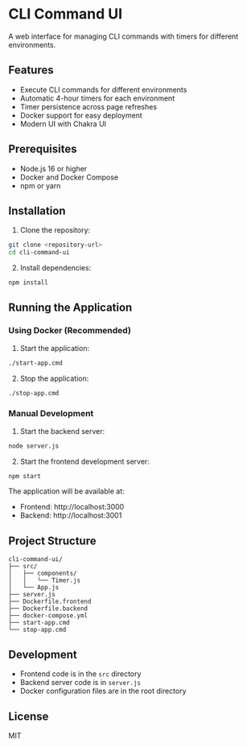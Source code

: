 # CLI Command UI

A web interface for managing CLI commands with timers for different environments.

## Features

- Execute CLI commands for different environments
- Automatic 4-hour timers for each environment
- Timer persistence across page refreshes
- Docker support for easy deployment
- Modern UI with Chakra UI

## Prerequisites

- Node.js 16 or higher
- Docker and Docker Compose
- npm or yarn

## Installation

1. Clone the repository:
```bash
git clone <repository-url>
cd cli-command-ui
```

2. Install dependencies:
```bash
npm install
```

## Running the Application

### Using Docker (Recommended)

1. Start the application:
```bash
./start-app.cmd
```

2. Stop the application:
```bash
./stop-app.cmd
```

### Manual Development

1. Start the backend server:
```bash
node server.js
```

2. Start the frontend development server:
```bash
npm start
```

The application will be available at:
- Frontend: http://localhost:3000
- Backend: http://localhost:3001

## Project Structure

```
cli-command-ui/
├── src/
│   ├── components/
│   │   └── Timer.js
│   └── App.js
├── server.js
├── Dockerfile.frontend
├── Dockerfile.backend
├── docker-compose.yml
├── start-app.cmd
└── stop-app.cmd
```

## Development

- Frontend code is in the `src` directory
- Backend server code is in `server.js`
- Docker configuration files are in the root directory

## License

MIT 